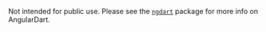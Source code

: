 Not intended for public use. Please see the
[`ngdart`](https://pub.dev/packages/ngdart) package for more info on
AngularDart.
